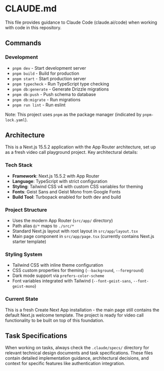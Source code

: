 # CLAUDE.md

This file provides guidance to Claude Code (claude.ai/code) when working with code in this repository.

## Commands

### Development

- `pnpm dev` - Start development server
- `pnpm build` - Build for production
- `pnpm start` - Start production server
- `pnpm typecheck` - Run TypeScript type checking
- `pnpm db:generate` - Generate Drizzle migrations
- `pnpm db:push` - Push schema to database
- `pnpm db:migrate` - Run migrations
- `pnpm run lint` - Run eslint

Note: This project uses `pnpm` as the package manager (indicated by `pnpm-lock.yaml`).

## Architecture

This is a Next.js 15.5.2 application with the App Router architecture, set up as a fresh video call playground project. Key architectural details:

### Tech Stack

- **Framework**: Next.js 15.5.2 with App Router
- **Language**: TypeScript with strict configuration
- **Styling**: Tailwind CSS v4 with custom CSS variables for theming
- **Fonts**: Geist Sans and Geist Mono from Google Fonts
- **Build Tool**: Turbopack enabled for both dev and build

### Project Structure

- Uses the modern App Router (`src/app/` directory)
- Path alias `@/*` maps to `./src/*`
- Standard Next.js layout with root layout in `src/app/layout.tsx`
- Main page component in `src/app/page.tsx` (currently contains Next.js starter template)

### Styling System

- Tailwind CSS with inline theme configuration
- CSS custom properties for theming (`--background`, `--foreground`)
- Dark mode support via `prefers-color-scheme`
- Font variables integrated with Tailwind (`--font-geist-sans`, `--font-geist-mono`)

### Current State

This is a fresh Create Next App installation - the main page still contains the default Next.js welcome template. The project is ready for video call functionality to be built on top of this foundation.

## Task Specifications

When working on tasks, always check the `.claude/specs/` directory for relevant technical design documents and task specifications. These files contain detailed implementation guidance, architectural decisions, and context for specific features like authentication integration.
